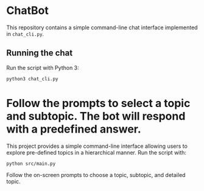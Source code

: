 # ChatBot


This repository contains a simple command-line chat interface implemented in `chat_cli.py`.

## Running the chat

Run the script with Python 3:

```bash
python3 chat_cli.py
```

Follow the prompts to select a topic and subtopic. The bot will respond with a predefined answer.
=======
This project provides a simple command-line interface allowing users to explore pre-defined topics in a hierarchical manner. Run the script with:

```bash
python src/main.py
```

Follow the on-screen prompts to choose a topic, subtopic, and detailed topic.
